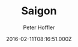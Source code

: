 ---
title: Saigon
github: https://github.com/hoffli/saigon-jekyll-theme
demo: https://www.18a-saigon.com/
author: Peter Hoffler
ssg:
  - Jekyll
cms:
  - No Cms
date: 2016-02-11T08:16:51.000Z
description: Jekyll mansonry theme
stale: true
disabled_reason: demo url not found
disabled: true
---